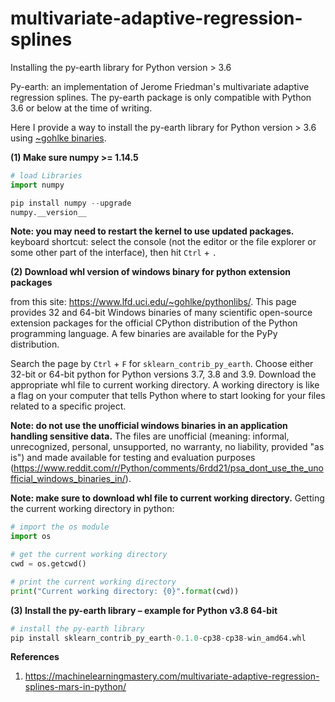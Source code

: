 # multivariate-adaptive-regression-splines
Installing the py-earth library for Python version > 3.6


Py-earth: an implementation of Jerome Friedman's multivariate adaptive regression splines. The py-earth package is only compatible with Python 3.6 or below at the time of writing.  

Here I provide a way to install the py-earth library for Python version > 3.6 using [~gohlke binaries](https://www.lfd.uci.edu/~gohlke/pythonlibs/).


**(1) Make sure numpy >= 1.14.5**

```python
# load Libraries
import numpy

pip install numpy --upgrade
numpy.__version__
```
**Note: you may need to restart the kernel to use updated packages.**
keyboard shortcut: select the console (not the editor or the file explorer or some other part of the interface), then hit ```Ctrl``` + ```.```
 
**(2) Download whl version of windows binary for python extension packages** 

from this site: https://www.lfd.uci.edu/~gohlke/pythonlibs/. This page provides 32 and 64-bit Windows binaries of many scientific open-source extension packages for the official CPython distribution of the Python programming language. A few binaries are available for the PyPy distribution.

Search the page by ```Ctrl``` + ```F``` for ```sklearn_contrib_py_earth```.
Choose either 32-bit or 64-bit python for Python versions 3.7, 3.8 and 3.9.
Download the appropriate whl file to current working directory. A working directory is like a flag on your computer that tells Python where to start looking for your files related to a specific project. 


**Note: do not use the unofficial windows binaries in an application handling sensitive data.**
The files are unofficial (meaning: informal, unrecognized, personal, unsupported, no warranty, no liability, provided "as is") and made available for testing and evaluation purposes (https://www.reddit.com/r/Python/comments/6rdd21/psa_dont_use_the_unofficial_windows_binaries_in/).


**Note: make sure to download whl file to current working directory.** Getting the current working directory in python: 
 ```python
 # import the os module
import os

# get the current working directory
cwd = os.getcwd()

# print the current working directory
print("Current working directory: {0}".format(cwd))
```
 

**(3) Install the py-earth library – example for Python v3.8 64-bit**

```python
# install the py-earth library
pip install sklearn_contrib_py_earth-0.1.0-cp38-cp38-win_amd64.whl
```


**References**
1. https://machinelearningmastery.com/multivariate-adaptive-regression-splines-mars-in-python/
